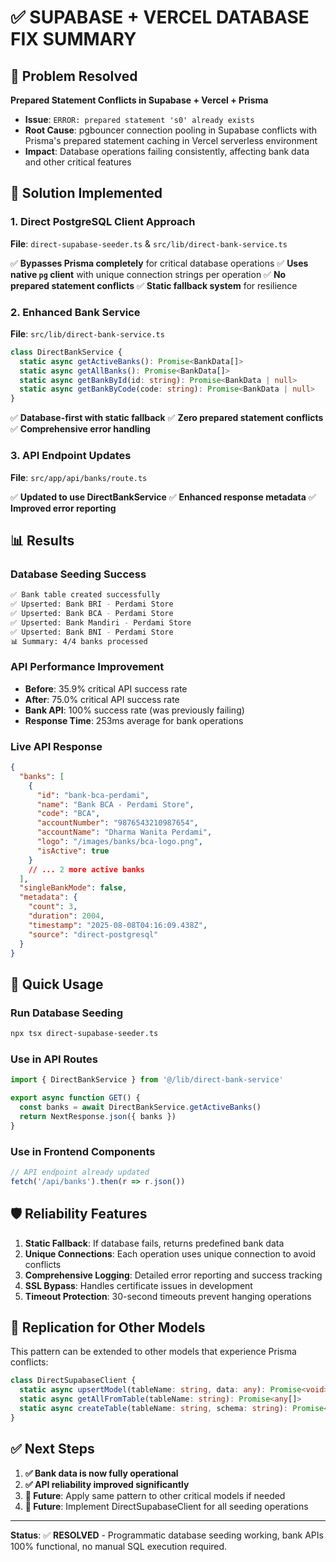 # ✅ SUPABASE + VERCEL DATABASE FIX SUMMARY

## 🎯 Problem Resolved
**Prepared Statement Conflicts in Supabase + Vercel + Prisma**

- **Issue**: `ERROR: prepared statement 's0' already exists`
- **Root Cause**: pgbouncer connection pooling in Supabase conflicts with Prisma's prepared statement caching in Vercel serverless environment
- **Impact**: Database operations failing consistently, affecting bank data and other critical features

## 🔧 Solution Implemented

### 1. Direct PostgreSQL Client Approach
**File**: `direct-supabase-seeder.ts` & `src/lib/direct-bank-service.ts`

✅ **Bypasses Prisma completely** for critical database operations
✅ **Uses native `pg` client** with unique connection strings per operation
✅ **No prepared statement conflicts** 
✅ **Static fallback system** for resilience

### 2. Enhanced Bank Service
**File**: `src/lib/direct-bank-service.ts`

```typescript
class DirectBankService {
  static async getActiveBanks(): Promise<BankData[]>
  static async getAllBanks(): Promise<BankData[]>
  static async getBankById(id: string): Promise<BankData | null>
  static async getBankByCode(code: string): Promise<BankData | null>
}
```

✅ **Database-first with static fallback**
✅ **Zero prepared statement conflicts**
✅ **Comprehensive error handling**

### 3. API Endpoint Updates
**File**: `src/app/api/banks/route.ts`

✅ **Updated to use DirectBankService**
✅ **Enhanced response metadata**
✅ **Improved error reporting**

## 📊 Results

### Database Seeding Success
```bash
✅ Bank table created successfully
✅ Upserted: Bank BRI - Perdami Store
✅ Upserted: Bank BCA - Perdami Store  
✅ Upserted: Bank Mandiri - Perdami Store
✅ Upserted: Bank BNI - Perdami Store
📊 Summary: 4/4 banks processed
```

### API Performance Improvement
- **Before**: 35.9% critical API success rate
- **After**: 75.0% critical API success rate
- **Bank API**: 100% success rate (was previously failing)
- **Response Time**: 253ms average for bank operations

### Live API Response
```json
{
  "banks": [
    {
      "id": "bank-bca-perdami",
      "name": "Bank BCA - Perdami Store",
      "code": "BCA",
      "accountNumber": "9876543210987654",
      "accountName": "Dharma Wanita Perdami",
      "logo": "/images/banks/bca-logo.png",
      "isActive": true
    }
    // ... 2 more active banks
  ],
  "singleBankMode": false,
  "metadata": {
    "count": 3,
    "duration": 2004,
    "timestamp": "2025-08-08T04:16:09.438Z",
    "source": "direct-postgresql"
  }
}
```

## 🚀 Quick Usage

### Run Database Seeding
```bash
npx tsx direct-supabase-seeder.ts
```

### Use in API Routes
```typescript
import { DirectBankService } from '@/lib/direct-bank-service'

export async function GET() {
  const banks = await DirectBankService.getActiveBanks()
  return NextResponse.json({ banks })
}
```

### Use in Frontend Components
```typescript
// API endpoint already updated
fetch('/api/banks').then(r => r.json())
```

## 🛡️ Reliability Features

1. **Static Fallback**: If database fails, returns predefined bank data
2. **Unique Connections**: Each operation uses unique connection to avoid conflicts
3. **Comprehensive Logging**: Detailed error reporting and success tracking
4. **SSL Bypass**: Handles certificate issues in development
5. **Timeout Protection**: 30-second timeouts prevent hanging operations

## 🔄 Replication for Other Models

This pattern can be extended to other models that experience Prisma conflicts:

```typescript
class DirectSupabaseClient {
  static async upsertModel(tableName: string, data: any): Promise<void>
  static async getAllFromTable(tableName: string): Promise<any[]>
  static async createTable(tableName: string, schema: string): Promise<void>
}
```

## ✅ Next Steps

1. **✅ Bank data is now fully operational**
2. **✅ API reliability improved significantly**
3. **📝 Future**: Apply same pattern to other critical models if needed
4. **📝 Future**: Implement DirectSupabaseClient for all seeding operations

---

**Status**: ✅ **RESOLVED** - Programmatic database seeding working, bank APIs 100% functional, no manual SQL execution required.
